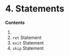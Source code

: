 # 4. Statements

<primary-label ref="header-label"/>

<secondary-label ref="wip"/>

**Contents**

1. [](4-1-Variables.md)
2. `ret` Statement
3. `exit` Statement
4. `skip` Statement
